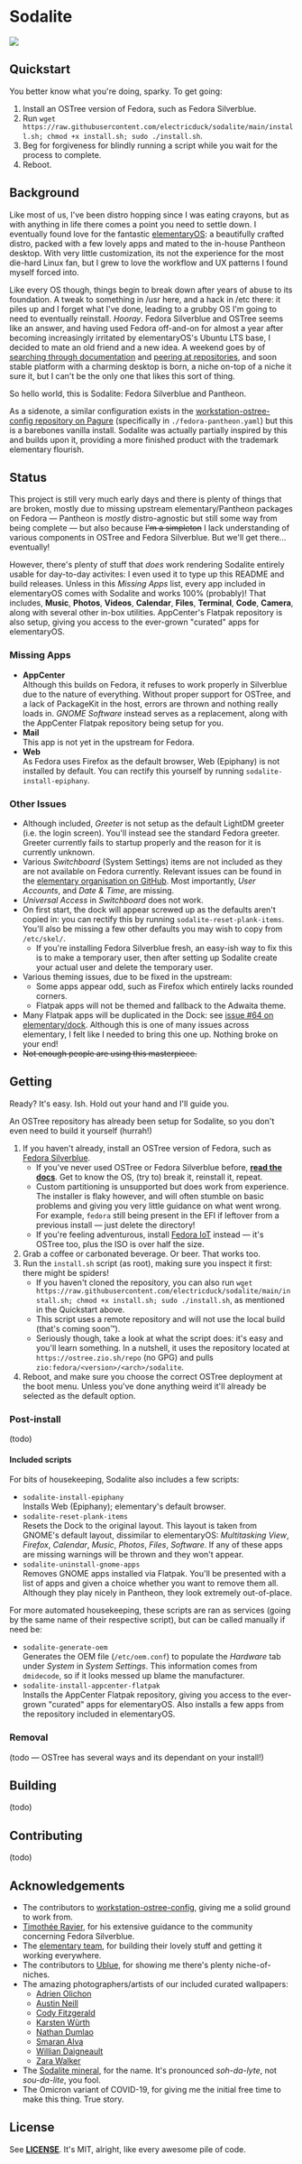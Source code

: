 # Sodalite

![](./.assets/screenshot.png)

## Quickstart

You better know what you're doing, sparky. To get going:

1) Install an OSTree version of Fedora, such as Fedora Silverblue.
2) Run `wget https://raw.githubusercontent.com/electricduck/sodalite/main/install.sh; chmod +x install.sh; sudo ./install.sh`.
3) Beg for forgiveness for blindly running a script while you wait for the process to complete.
4) Reboot.

## Background

Like most of us, I've been distro hopping since I was eating crayons, but as with anything in life there comes a point you need to settle down. I eventually found love for the fantastic [elementaryOS](https://elementary.io/): a beautifully crafted distro, packed with a few lovely apps and mated to the in-house Pantheon desktop. With very little customization, its not the experience for the most die-hard Linux fan, but I grew to love the workflow and UX patterns I found myself forced into.

Like every OS though, things begin to break down after years of abuse to its foundation. A tweak to something in /usr here, and a hack in /etc there: it piles up and I forget what I've done, leading to a grubby OS I'm going to need to eventually reinstall. _Hooray_. Fedora Silverblue and OSTree seems like an answer, and having used Fedora off-and-on for almost a year after becoming increasingly irritated by elementaryOS's Ubuntu LTS base, I decided to mate an old friend and a new idea. A weekend goes by of [searching through documentation](https://rpm-ostree.readthedocs.io/en/stable/manual/treefile/) and [peering at repositories](https://pagure.io/workstation-ostree-config), and soon stable platform with a charming desktop is born, a niche on-top of a niche it sure it, but I can't be the only one that likes this sort of thing.

So hello world, this is Sodalite: Fedora Silverblue and Pantheon.

As a sidenote, a similar configuration exists in the [workstation-ostree-config repository on Pagure](https://pagure.io/workstation-ostree-config) (specifically in `./fedora-pantheon.yaml`) but this is a barebones vanilla install. Sodalite was actually partially inspired by this and builds upon it, providing a more finished product with the trademark elementary flourish.

## Status

This project is still very much early days and there is plenty of things that are broken, mostly due to missing upstream elementary/Pantheon packages on Fedora &mdash; Pantheon is _mostly_ distro-agnostic but still some way from being complete &mdash; but also because ~~I'm a simpleton~~ I lack understanding of various components in OSTree and Fedora Silverblue. But we'll get there... eventually!

However, there's plenty of stuff that _does_ work rendering Sodalite entirely usable for day-to-day activites: I even used it to type up this README and build releases. Unless in this _Missing Apps_ list, every app included in elementaryOS comes with Sodalite and works 100% (probably)! That includes, **Music**, **Photos**, **Videos**, **Calendar**, **Files**, **Terminal**, **Code**, **Camera**, along with several other in-box utilities. AppCenter's Flatpak repository is also setup, giving you access to the ever-grown "curated" apps for elementaryOS.

### Missing Apps

* **AppCenter**<br />Although this builds on Fedora, it refuses to work properly in Silverblue due to the nature of everything. Without proper support for OSTree, and a lack of PackageKit in the host, errors are thrown and nothing really loads in. _GNOME Software_ instead serves as a replacement, along with the AppCenter Flatpak repository being setup for you.
* **Mail**<br />This app is not yet in the upstream for Fedora.
* **Web**<br />As Fedora uses Firefox as the default browser, Web (Epiphany) is not installed by default. You can rectify this yourself by running `sodalite-install-epiphany`.

### Other Issues

* Although included, _Greeter_ is not setup as the default LightDM greeter (i.e. the login screen). You'll instead see the standard Fedora greeter. Greeter currently fails to startup properly and the reason for it is currently unknown.
* Various _Switchboard_ (System Settings) items are not included as they are not available on Fedora currently. Relevant issues can be found in the [elementary organisation on GitHub](https://github.com/elementary?q=switchboard-plug-&type=all&language=&sort=). Most importantly, _User Accounts_, and _Date & Time_, are missing.
* _Universal Access_ in _Switchboard_ does not work.
* On first start, the dock will appear screwed up as the defaults aren't copied in: you can rectify this by running `sodalite-reset-plank-items`. You'll also be missing a few other defaults you may wish to copy from `/etc/skel/`.
	* If you're installing Fedora Silverblue fresh, an easy-ish way to fix this is to make a temporary user, then after setting up Sodalite create your actual user and delete the temporary user.
* Various theming issues, due to be fixed in the upstream:
	* Some apps appear odd, such as Firefox which entirely lacks rounded corners.
	* Flatpak apps will not be themed and fallback to the Adwaita theme.
* Many Flatpak apps will be duplicated in the Dock: see [issue #64 on elementary/dock](https://github.com/elementary/dock/issues/64). Although this is one of many issues across elementary, I felt like I needed to bring this one up. Nothing broke on your end!
* ~~Not enough people are using this masterpiece.~~

## Getting

Ready? It's easy. Ish. Hold out your hand and I'll guide you.

An OSTree repository has already been setup for Sodalite, so you don't even need to build it yourself (hurrah!)

1) If you haven't already, install an OSTree version of Fedora, such as [Fedora Silverblue](https://silverblue.fedoraproject.org/download).
	* If you've never used OSTree or Fedora Silverblue before, **[read the docs](https://docs.fedoraproject.org/en-US/fedora-silverblue/)**. Get to know the OS, (try to) break it, reinstall it, repeat.
	* Custom partitioning is unsupported but does work from experience. The installer is flaky however, and will often stumble on basic problems and giving you very little guidance on what went wrong. For example, `fedora` still being present in the EFI if leftover from a previous install &mdash; just delete the directory!
	* If you're feeling adventurous, install [Fedora IoT](https://getfedora.org/iot/) instead &mdash; it's OSTree too, plus the ISO is over half the size.
2) Grab a coffee or carbonated beverage. Or beer. That works too.
3) Run the `install.sh` script (as root), making sure you inspect it first: there might be spiders!
	* If you haven't cloned the repository, you can also run `wget https://raw.githubusercontent.com/electricduck/sodalite/main/install.sh; chmod +x install.sh; sudo ./install.sh`, as mentioned in the Quickstart above.
	* This script uses a remote repository and will not use the local build (that's coming soon™).
	* Seriously though, take a look at what the script does: it's easy and you'll learn something. In a nutshell, it uses the repository located at `https://ostree.zio.sh/repo` (no GPG) and pulls `zio:fedora/<version>/<arch>/sodalite`.
4) Reboot, and make sure you choose the correct OSTree deployment at the boot menu. Unless you've done anything weird it'll already be selected as the default option.

### Post-install

(todo)

#### Included scripts

For bits of housekeeping, Sodalite also includes a few scripts:

* `sodalite-install-epiphany`<br />Installs Web (Epiphany); elementary's default browser.
* `sodalite-reset-plank-items`<br />Resets the Dock to the original layout. This layout is taken from GNOME's default layout, dissimilar to elementaryOS: _Multitasking View_, _Firefox_, _Calendar_, _Music_, _Photos_, _Files_, _Software_. If any of these apps are missing warnings will be thrown and they won't appear.
* `sodalite-uninstall-gnome-apps`<br />Removes GNOME apps installed via Flatpak. You'll be presented with a list of apps and given a choice whether you want to remove them all. Although they play nicely in Pantheon, they look extremely out-of-place.

For more automated housekeeping, these scripts are ran as services (going by the same name of their respective script), but can be called manually if need be:

* `sodalite-generate-oem`<br />Generates the OEM file (`/etc/oem.conf`) to populate the _Hardware_ tab under _System_ in _System Settings_. This information comes from `dmidecode`, so if it looks messed up blame the manufacturer.
* `sodalite-install-appcenter-flatpak`<br />Installs the AppCenter Flatpak repository, giving you access to the ever-grown "curated" apps for elementaryOS. Also installs a few apps from the repository included in elementaryOS.

### Removal

(todo &mdash; OSTree has several ways and its dependant on your install!)

## Building

(todo)

## Contributing

(todo)

## Acknowledgements

* The contributors to [workstation-ostree-config](https://pagure.io/workstation-ostree-config), giving me a solid ground to work from.
* [Timothée Ravier](https://tim.siosm.fr), for his extensive guidance to the community concerning Fedora Silverblue.
* The [elementary team](https://elementary.io/team), for building their lovely stuff and getting it working everywhere.
* The contributors to [Ublue](https://github.com/castrojo/ublue), for showing me there's plenty niche-of-niches.
* The amazing photographers/artists of our included curated wallpapers:
	* [Adrien Olichon](https://unsplash.com/@adrienolichon)
	* [Austin Neill](https://unsplash.com/@arstyy)
	* [Cody Fitzgerald](https://unsplash.com/@cfitz)
	* [Karsten Würth](https://unsplash.com/@karsten_wuerth)
	* [Nathan Dumlao](https://unsplash.com/@nate_dumlao)
	* [Smaran Alva](https://unsplash.com/@smal)
	* [Willian Daigneault](https://unsplash.com/@williamdaigneault)
	* [Zara Walker](https://unsplash.com/@mojoblogs)
* The [Sodalite mineral](https://en.wikipedia.org/wiki/Sodalite), for the name. It's pronounced _soh-da-lyte_, not _sou-da-lite_, you fool.
* The Omicron variant of COVID-19, for giving me the initial free time to make this thing. True story.

## License

See **[LICENSE](LICENSE)**. It's MIT, alright, like every awesome pile of code.
